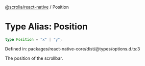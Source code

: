 [@scrolia/react-native](../README.md) / Position

# Type Alias: Position

```ts
type Position = "x" | "y";
```

Defined in: packages/react-native-core/dist/@types/options.d.ts:3

The position of the scrollbar.
